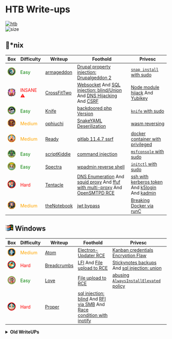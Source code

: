 # HTB Write-ups

<p align="left">
  <a href="https://app.hackthebox.eu/profile/391067" target="_blank"><img alt="htb" src="https://www.hackthebox.eu/badge/image/391067"></a>
  </br>
  <img align="float:right" alt="size" src="https://img.shields.io/github/repo-size/x00tex/hackTheBox">
</p>

## :penguin:*nix

|Box|Difficulty|Writeup|Foothold|Privesc|
|---|----------|-------|--------|-------|
|<a href="https://app.hackthebox.eu/machines/Armageddon"><img width="25" hight="25" alt="armageddon" src="assets/armageddon.webp"></a>|<span style="color:green">Easy</span>|[armageddon](Boxes/linux/Retired/armageddon/README.md)|[Drupal property injection: Drupalgeddon 2](Boxes/linux/Retired/armageddon/README.md#drupal-property-injection-drupalgeddon-2)|[`snap install` with sudo](Boxes/linux/Retired/armageddon/README.md#snap-install-with-sudo)|
|<a href="https://app.hackthebox.eu/machines/CrossFitTwo"><img width="25" hight="25" alt="CrossFitTwo" src="assets/crossFitTwo.webp"></a>|<span style="color:red">INSANE :warning:</span>|[CrossFitTwo](Boxes/linux/Retired/crossFitTwo/README.md)|[Websocket](Boxes/linux/Retired/crossFitTwo/README.md#websocket) And [SQL injection: blind/Union](Boxes/linux/Retired/crossFitTwo/README.md#sql-injection) And [DNS Hijacking](Boxes/linux/Retired/crossFitTwo/README.md#dns-hijacking) And [CSRF](Boxes/linux/Retired/crossFitTwo/README.md#csrf)|[Node module hijack](Boxes/linux/Retired/crossFitTwo/README.md#node-module-hijack) And [Yubikey](Boxes/linux/Retired/crossFitTwo/README.md#yubikey)|
|<a href="https://app.hackthebox.eu/machines/Knife"><img width="25" hight="25" alt="knife" src="assets/knife.webp"></a>|<span style="color:green">Easy</span>|[Knife](Boxes/linux/Retired/knife/README.md)|[backdoored php Version](Boxes/linux/Retired/knife/README.md#backdoored-php-version)|[`knife` with sudo](Boxes/linux/Retired/knife/README.md#knife-command-with-sudo)|
|<a href="https://app.hackthebox.eu/machines/Ophiuchi"><img width="25" hight="25" alt="ophiuchi" src="assets/ophiuchi.webp"></a>|<span style="color:orange">Medium</span>|[ophiuchi](Boxes/linux/Retired/ophiuchi/README.md)|[SnakeYAML Deserilization](Boxes/linux/Retired/ophiuchi/README.md#snakeyaml-deserilization)|[wasm reversing](Boxes/linux/Retired/ophiuchi/README.md#wasm-reversing)|
|<a href="https://app.hackthebox.eu/machines/Ready"><img width="25" hight="25" alt="ready" src="assets/ready.webp"></a>|<span style="color:orange">Medium</span>|[Ready](Boxes/linux/Retired/ready/README.md)|[gitlab 11.4.7 ssrf](Boxes/linux/Retired/ready/README.md#gitlab-1147-ssrf)|[docker container with privileged](Boxes/linux/Retired/ready/README.md#docker-container-with-privileged)|
|<a href="https://app.hackthebox.eu/machines/ScriptKiddie"><img width="25" hight="25" alt="scriptKiddie" src="assets/scriptKiddie.webp"></a>|<span style="color:green">Easy</span>|[scriptKiddie](Boxes/linux/Retired/scriptKiddie/README.md)|[command injection](Boxes/linux/Retired/scriptKiddie/README.md#command-injection)|[`msfconsole` with sudo](Boxes/linux/Retired/scriptKiddie/README.md#msfconsole-with-sudo)|
|<a href="https://app.hackthebox.eu/machines/Spectra"><img width="25" hight="25" alt="spectra" src="assets/spectra.webp"></a>|<span style="color:green">Easy</span>|[Spectra](Boxes/linux/Retired/spectra/README.md)|[wpadmin reverse shell](Boxes/linux/Retired/spectra/README.md#wpadmin-reverse-shell)|[`initctl` with sudo](Boxes/linux/Retired/spectra/README.md#initctl-with-sudo)|
|<a href="https://app.hackthebox.eu/machines/Tentacle"><img width="25" hight="25" alt="tentacle" src="assets/tentacle.webp"></a>|<span style="color:red">Hard</span>|[Tentacle](Boxes/linux/Retired/tentacle/README.md)|[DNS Enumeration](Boxes/linux/Retired/tentacle/README.md#dns-enumeration) And [squid proxy](Boxes/linux/Retired/tentacle/README.md#squid-proxy) And [ffuf with multi-proxy](Boxes/linux/Retired/tentacle/README.md#ffuf-with-multi-proxy) And [OpenSMTPD RCE](Boxes/linux/Retired/tentacle/README.md#opensmtpd-rce)|[ssh with kerberos token](Boxes/linux/Retired/tentacle/README.md#ssh-with-kerberos-token) And [k5login](Boxes/linux/Retired/tentacle/README.md#k5login) And [kadmin](Boxes/linux/Retired/tentacle/README.md#kadmin)|
|<a href="https://app.hackthebox.eu/machines/TheNotebook"><img width="25" hight="25" alt="theNotebook" src="assets/theNotebook.webp"></a>|<span style="color:orange">Medium</span>|[theNotebook](Boxes/linux/Retired/theNotebook/README.md)|[jwt bypass](Boxes/linux/Retired/theNotebook/README.md#jwt-bypass)|[Breaking Docker via runC](Boxes/linux/Retired/theNotebook/README.md#breaking-docker-via-runc)|



## <img width="25" hight="25" src="assets/win.png"> Windows

|Box|Difficulty|Writeup|Foothold|Privesc|
|---|----------|-------|--------|-------|
|<a href="https://app.hackthebox.eu/machines/Atom"><img width="25" hight="25" alt="atom" src="assets/atom.webp"></a>|<span style="color:orange">Medium</span>|[Atom](Boxes/windows/Retired/atom/README.md)|[Electron-Updater RCE](Boxes/windows/Retired/atom/README.md#electron-updater-rce)|[Kanban credentials Encryption Flaw](Boxes/windows/Retired/atom/README.md#kanban-credentials-encryption-flaw)|
|<a href="https://app.hackthebox.eu/machines/Breadcrumbs"><img width="25" hight="25" alt="breadcrumbs" src="assets/breadcrumbs.webp"></a>|<span style="color:red">Hard</span>|[Breadcrumbs](Boxes/windows/Retired/breadcrumbs/README.md)|[LFI](Boxes/windows/Retired/breadcrumbs/README.md#lfi) And [File upload to RCE](Boxes/windows/Retired/breadcrumbs/README.md#file-upload-to-rce)|[Stickynotes backups](Boxes/windows/Retired/breadcrumbs/README.md#stickynotes-backups) And [sql injection: union](Boxes/windows/Retired/breadcrumbs/README.md#sql-injection)|
|<a href="https://app.hackthebox.eu/machines/Love"><img width="25" hight="25" alt="love" src="assets/love.webp"></a>|<span style="color:green">Easy</span>|[Love](Boxes/windows/Retired/love/README.md)|[File upload to RCE](Boxes/windows/Retired/love/README.md#file-upload-to-rce)|[abusing `AlwaysInstallElevated` policy](Boxes/windows/Retired/love/README.md#abusing-alwaysinstallelevated-policy)|
|<a href="https://app.hackthebox.eu/machines/Proper"><img width="25" hight="25" alt="proper" src="assets/proper.webp"></a>|<span style="color:red">Hard</span>|[Proper](Boxes/windows/Retired/proper/README.md)|[sql injection: blind](Boxes/windows/Retired/proper/README.md#sql-injection) And [RFI via SMB](Boxes/windows/Retired/proper/README.md#smb-connect-via-remote-file-inclusion) And [Race condition with inotify](Boxes/windows/Retired/proper/README.md#race-condition-with-inotify)|[](Boxes/windows/Retired/proper/README.md)|




<details>
<summary><strong>Old WriteUPs</strong></summary>
<table>
<thead>
<tr>
<th align="left">Box</th>
<th align="center">Difficulty</th>
<th align="right">Writeup</th>
</tr>
</thead>
<tbody>
<tr>
<td align="left"><a href="https://app.hackthebox.eu/machines/Academy"><img width="25" hight="25" alt="academy" src="assets/academy.webp"></a></td>
<td align="center"><span style="color:green">Easy</span></td>
<td align="right"><a href="Boxes/linux/Retired/academy/README.md">Academy</a></td>
</tr>
<tr>
<td align="left"><a href="https://app.hackthebox.eu/machines/Admirer"><img width="25" hight="25" alt="admirer" src="assets/admirer.webp"></a></td>
<td align="center"><span style="color:green">Easy</span></td>
<td align="right"><a href="Boxes/linux/Retired/admirer/README.md">Admirer</a></td>
</tr>
<tr>
<td align="left"><a href="https://app.hackthebox.eu/machines/Blunder"><img width="25" hight="25" alt="blunder" src="assets/blunder.webp"></a></td>
<td align="center"><span style="color:green">Easy</span></td>
<td align="right"><a href="Boxes/linux/Retired/blunder/README.md">Blunder</a></td>
</tr>
<tr>
<td align="left"><a href="https://app.hackthebox.eu/machines/Bucket"><img width="25" hight="25" alt="bucket" src="assets/bucket.webp"></a></td>
<td align="center"><span style="color:orange">Medium</span></td>
<td align="right"><a href="Boxes/linux/Retired/bucket/README.md">Bucket </a></td>
</tr>
<tr>
<td align="left"><a href="https://app.hackthebox.eu/machines/Cache"><img width="25" hight="25" alt="cache" src="assets/cache.webp"></a></td>
<td align="center"><span style="color:orange">Medium</span></td>
<td align="right"><a href="Boxes/linux/Retired/cache/README.md">Cache</a></td>
</tr>
<tr>
<td align="left"><a href="https://app.hackthebox.eu/machines/Compromised"><img width="25" hight="25" alt="compromised" src="assets/compromised.webp"></a></td>
<td align="center"><span style="color:red">Hard</span></td>
<td align="right"><a href="Boxes/linux/Retired/compromised/README.md">Compromised </a></td>
</tr>
<tr>
<td align="left"><a href="https://app.hackthebox.eu/machines/Delivery"><img width="25" hight="25" alt="delivery" src="assets/delivery.webp"></a></td>
<td align="center"><span style="color:green">Easy</span></td>
<td align="right"><a href="Boxes/linux/Retired/delivery/README.md">Delivery</a></td>
</tr>
<tr>
<td align="left"><a href="https://app.hackthebox.eu/machines/Doctor"><img width="25" hight="25" alt="doctor" src="assets/doctor.webp"></a></td>
<td align="center"><span style="color:green">Easy</span></td>
<td align="right"><a href="Boxes/linux/Retired/doctor/README.md">Doctor</a></td>
</tr>
<tr>
<td align="left"><a href="https://app.hackthebox.eu/machines/Feline"><img width="25" hight="25" alt="feline" src="assets/feline.webp"></a></td>
<td align="center"><span style="color:red">Hard</span></td>
<td align="right"><a href="Boxes/linux/Retired/feline/README.md">Feline</a></td>
</tr>
<tr>
<td align="left"><a href="https://app.hackthebox.eu/machines/Jewel"><img width="25" hight="25" alt="jewel" src="assets/jewel.webp"></a></td>
<td align="center"><span style="color:orange">Medium</span></td>
<td align="right"><a href="Boxes/linux/Retired/jewel/README.md">Jewel</a></td>
</tr>
<tr>
<td align="left"><a href="https://app.hackthebox.eu/machines/Laboratory"><img width="25" hight="25" alt="laboratory" src="assets/laboratory.webp"></a></td>
<td align="center"><span style="color:green">Easy</span></td>
<td align="right"><a href="Boxes/linux/Retired/laboratory/README.md">Laboratory</a></td>
</tr>
<tr>
<td align="left"><a href="https://app.hackthebox.eu/machines/Luanne"><img width="25" hight="25" alt="luanne" src="assets/luanne.webp"></a></td>
<td align="center"><span style="color:green">Easy</span></td>
<td align="right"><a href="Boxes/linux/Retired/luanne/README.md">Luanne</a></td>
</tr>
<tr>
<td align="left"><a href="https://app.hackthebox.eu/machines/OpenKeyS"><img width="25" hight="25" alt="openkeyS" src="assets/openkeys.webp"></a></td>
<td align="center"><span style="color:orange">Medium</span></td>
<td align="right"><a href="Boxes/linux/Retired/openkeyS/README.md">OpenKeyS</a></td>
</tr>
<tr>
<td align="left"><a href="https://app.hackthebox.eu/machines/Passage"><img width="25" hight="25" alt="" src="assets/passage.webp"></a></td>
<td align="center"><span style="color:orange">Medium</span></td>
<td align="right"><a href="Boxes/linux/Retired/passage/README.md">passage</a></td>
</tr>
<tr>
<td align="left"><a href="https://app.hackthebox.eu/machines/Tabby"><img width="25" hight="25" alt="tabby" src="assets/tabby.webp"></a></td>
<td align="center"><span style="color:green">Easy</span></td>
<td align="right"><a href="Boxes/linux/Retired/tabby/README.md">Tabby</a></td>
</tr>
<tr>
<td align="left"><a href="https://app.hackthebox.eu/machines/Tenet"><img width="25" hight="25" alt="tenet" src="assets/tenet.webp"></a></td>
<td align="center"><span style="color:orange">Medium</span></td>
<td align="right"><a href="Boxes/linux/Retired/tenet/README.md">Tenet</a></td>
</tr>
<tr>
<td align="left"><a href="https://app.hackthebox.eu/machines/Time"><img width="25" hight="25" alt="time" src="assets/time.webp"></a></td>
<td align="center"><span style="color:orange">Medium</span></td>
<td align="right"><a href="Boxes/linux/Retired/time/README.md">Time</a></td>
</tr>
<tr>
<td align="left"><a href="https://app.hackthebox.eu/machines/Unbalanced"><img width="25" hight="25" alt="unbalanced" src="assets/unbalanced.webp"></a></td>
<td align="center"><span style="color:red">Hard</span></td>
<td align="right"><a href="Boxes/linux/Retired/unbalanced/README.md">Unbalanced</a></td>
</tr>
</tbody>
</table>
</details>
